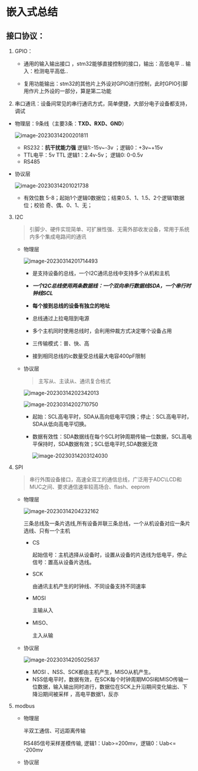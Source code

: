 # 嵌入式总结

## 接口协议：

1. GPIO：

   - 通用的输入输出接口 ，stm32能够直接控制的接口，输出：高低电平 ..     输入：检测电平高低..  

   - 复用功能输出：stm32的其他片上外设对GPIO进行控制，此时GPIO引脚用作片上外设的一部分，算是第二功能

2.  串口通讯：设备间常见的串行通讯方式，简单便捷，大部分电子设备都支持，调试

   - 物理层：9条线（主要3条：**TXD、RXD、GND**）

     ![image-20230314200201811](C:\Users\PC\Desktop\markdown\嵌入式总结\image-20230314200201811.png)

     - RS232：**抗干扰能力强** 逻辑1:-15v~-3v ；逻辑0：+3v~+15v 
     - TTL电平：5v TTL 逻辑1：2.4v-5v； 逻辑0: 0-0.5v
     - RS485

   - 协议层

     ![image-20230314201021738](C:\Users\Administrator\AppData\Roaming\Typora\typora-user-images\image-20230314201021738.png)

     - 有效位数 5-8；起始1个逻辑0数据位；结束0.5、1、1.5、2个逻辑1数据位；校验 奇、偶、0、1、无； 

3. I2C

   > 引脚少、硬件实现简单、可扩展性强、无需外部收发设备，常用于系统内多个集成电路间的通讯

   - 物理层

     ![image-20230314201714493](C:\Users\Administrator\AppData\Roaming\Typora\typora-user-images\image-20230314201714493.png)

     - 是支持设备的总线，一个I2C通讯总线中支持多个从机和主机

     - ***一个I2C总线使用两条数据线：一个双向串行数据线SDA，一个串行时钟线SCL***
     - **每个接到总线的设备有独立的地址**
     - 总线通过上拉电阻到电源
     - 多个主机同时使用总线时，会利用仲裁方式决定哪个设备占用
     - 三传输模式：普、快、高
     - 接到相同总线的ic数量受总线最大电容400pF限制

   - 协议层

     > 主写从、主读从、通讯复合格式

     ![image-20230314202342013](C:\Users\Administrator\AppData\Roaming\Typora\typora-user-images\image-20230314202342013.png)

     ![image-20230314202710750](C:\Users\Administrator\AppData\Roaming\Typora\typora-user-images\image-20230314202710750.png)

     - 起始：SCL高电平时，SDA从高向低电平切换；停止：SCL高电平时，SDA从低向高电平切换。

     - 数据有效性：SDA数据线在每个SCL时钟周期传输一位数据，SCL高电平保持时，SDA数据有效；SCL低电平时,SDA数据无效

       ![image-20230314203124030](C:\Users\Administrator\AppData\Roaming\Typora\typora-user-images\image-20230314203124030.png) 

4. SPI

   > 串行外围设备接口，高速全双工的通信总线，广泛用于ADC\LCD和MUC之间、要求通信速率较高场合、flash、eeprom

   - 物理层

     ![image-20230314204232162](C:\Users\Administrator\AppData\Roaming\Typora\typora-user-images\image-20230314204232162.png)

     三条总线及一条片选线,所有设备并联三条总线，一个从机设备对应一条片选线、只有一个主机

     - CS

       起始信号：主机选择从设备时，设置从设备的片选线为低电平，停止信号：置高从设备片选线。

     - SCK

       由通讯主机产生的时钟线、不同设备支持不同速率

     - MOSI

       主输从入

     - MISO、

       主入从输

   - 协议层

     ![image-20230314205025637](C:\Users\Administrator\AppData\Roaming\Typora\typora-user-images\image-20230314205025637.png)

     - MOSI 、NSS、SCK都由主机产生，MISO从机产生。
     - NSS低电平时，数据有效，在SCK每个时钟周期MOSI和MISO传输一位数据，输入输出同时进行，数据位在SCK上升沿期间变化输出、下降沿期间被采样 ，高电平数据1，反亦

5. modbus

   - 物理层

     半双工通信、可远距离传输

      RS485信号采样差模传输, 逻辑1：Uab>=200mv，逻辑0：Uab<= -200mv

     > 

   - 协议层